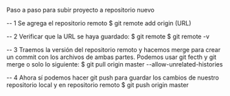 Paso a paso para subir proyecto a repositorio nuevo

-- 1 Se agrega el repositorio remoto
$ git remote add origin (URL)

-- 2 Verificar que la URL se haya guardado:
$ git remote
$ git remote -v

-- 3 Traemos la versión del repositorio remoto y hacemos merge para crear un commit con los archivos de ambas partes.
Podemos usar git fecth y git merge o solo lo siguiente:
$ git pull origin master --allow-unrelated-histories

-- 4 Ahora sí podemos hacer git push para guardar los cambios de nuestro repositorio local y en repositorio remoto
$ git push origin master
